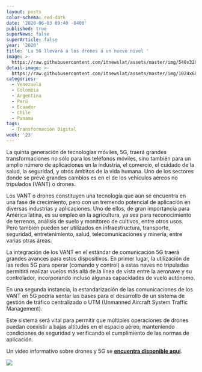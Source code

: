 ```yaml
---
layout: posts
color-schema: red-dark
date: '2020-06-03 09:40 -0400'
published: true
superNews: false
superArticle: false
year: '2020'
title: 'La 5G llevará a los drones a un nuevo nivel '
image: >-
  https://raw.githubusercontent.com/itnewslat/assets/master/img/540x320/Dron-VANT-p.jpg
detail-image: >-
  https://raw.githubusercontent.com/itnewslat/assets/master/img/1024x680/Dron-VANT-g.jpg
categories:
  - Venezuela
  - Colombia
  - Argentina
  - Perú
  - Ecuador
  - Chile
  - Panama
tags:
  - Transformación Digital
week: '23'
---
```

La quinta generación de tecnologías móviles, 5G, traerá grandes transformaciones no sólo para los teléfonos móviles, sino también para un amplio número de aplicaciones en la industria, el comercio, el cuidado de la salud, la seguridad, y otros ámbitos de la vida humana. Uno de los sectores donde se prevé grandes cambios es en el de los vehículos aéreos no tripulados (VANT) o drones.

Los VANT o drones constituyen una tecnología que aún se encuentra en una fase de crecimiento, pero con un tremendo potencial de aplicación en diversas industrias y aplicaciones. Uno de ellos, de gran importancia para América latina, es su empleo en la agricultura, ya sea para reconocimiento de terrenos, análisis de suelo y monitoreo de cultivos, entre otros usos. Pero también pueden ser utilizados en infraestructura, transporte, seguridad, entretenimiento, salud, telecomunicaciones y minería, entre varias otras áreas.

La integración de los VANT en el estándar de comunicación 5G traerá grandes avances para estos dispositivos. En primer lugar, la utilización de las redes 5G para operar (comando y control) a estas naves no tripuladas permitirá realizar vuelos más allá de la línea de vista entre la aeronave y su controlador, incorporando incluso algunas capacidades de vuelo autónomo.

En una segunda instancia, la estandarización de las comunicaciones de los VANT en 5G podría sentar las bases para el desarrollo de un sistema de gestión de tráfico centralizado o UTM (Unmanned Aircraft System Traffic Management).

Este sistema será vital para permitir que múltiples operaciones de drones puedan coexistir a bajas altitudes en el espacio aéreo, manteniendo condiciones de seguridad y verificando el cumplimiento de las normas de aplicación.

Un video informativo sobre drones y 5G se **[encuentra disponible aquí](https://www.youtube.com/watch?v=uIhhvt8ssC8)**.
  
<img src="https://tracker.metricool.com/c3po.jpg?hash=56f88a41e39ab42c063cc51676587a04"/>